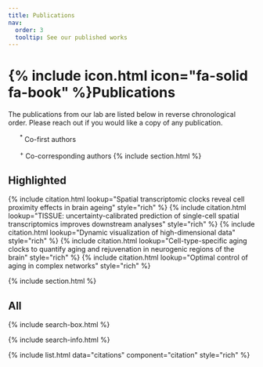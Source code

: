 ```yaml
---
title: Publications
nav:
  order: 3
  tooltip: See our published works
---
```


# {% include icon.html icon="fa-solid fa-book" %}Publications

The publications from our lab are listed below in reverse chronological order. Please reach out if you would like a copy of any publication.

&nbsp;&nbsp;&nbsp;&nbsp;&nbsp;&nbsp;<sup>*</sup> Co-first authors

&nbsp;&nbsp;&nbsp;&nbsp;&nbsp;&nbsp;<sup>+</sup> Co-corresponding authors
{% include section.html %}
## Highlighted

{% include citation.html lookup="Spatial transcriptomic clocks reveal cell proximity effects in brain ageing" style="rich" %}
{% include citation.html lookup="TISSUE: uncertainty-calibrated prediction of single-cell spatial transcriptomics improves downstream analyses" style="rich" %}
{% include citation.html lookup="Dynamic visualization of high-dimensional data" style="rich" %}
{% include citation.html lookup="Cell-type-specific aging clocks to quantify aging and rejuvenation in neurogenic regions of the brain" style="rich" %}
{% include citation.html lookup="Optimal control of aging in complex networks" style="rich" %}

{% include section.html %}

## All

{% include search-box.html %}

{% include search-info.html %}

{% include list.html data="citations" component="citation" style="rich" %}
